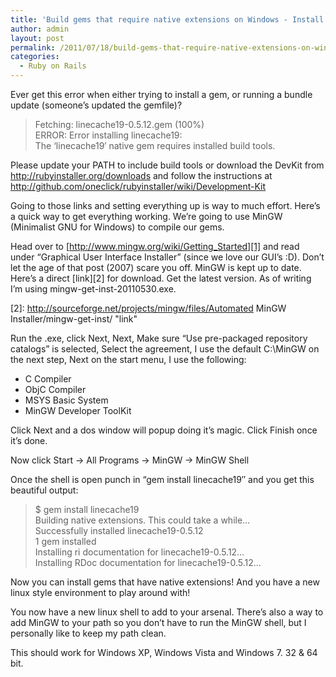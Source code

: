 ```yaml
---
title: 'Build gems that require native extensions on Windows - Install gems in Windows with builds tools via MinGW'
author: admin
layout: post
permalink: /2011/07/18/build-gems-that-require-native-extensions-on-windows/
categories:
  - Ruby on Rails
---
```



Ever get this error when either trying to install a gem, or running a bundle update (someone’s updated the gemfile)? 

>Fetching: linecache19-0.5.12.gem (100%)  
ERROR: Error installing linecache19:  
The ‘linecache19′ native gem requires installed build tools.

Please update your PATH to include build tools or download the DevKit from http://rubyinstaller.org/downloads and follow the instructions at http://github.com/oneclick/rubyinstaller/wiki/Development-Kit

Going to those links and setting everything up is way to much effort. Here’s a quick way to get everything working. We’re going to use MinGW (Minimalist GNU for Windows) to compile our gems.

Head over to [http://www.mingw.org/wiki/Getting_Started][1] and read under “Graphical User Interface Installer” (since we love our GUI’s :D). Don’t let the age of that post (2007) scare you off. MinGW is kept up to date. Here’s a direct [link][2] for download. Get the latest version. As of writing I’m using mingw-get-inst-20110530.exe.

 [1]: http://www.mingw.org/wiki/Getting_Started "http://www.mingw.org/wiki/Getting_Started"
 [2]: http://sourceforge.net/projects/mingw/files/Automated MinGW Installer/mingw-get-inst/ "link"

Run the .exe, click Next, Next, Make sure “Use pre-packaged repository catalogs” is selected, Select the agreement, I use the default C:\MinGW on the next step, Next on the start menu, I use the following: 

*   C Compiler
*   ObjC Compiler
*   MSYS Basic System
*   MinGW Developer ToolKit

Click Next and a dos window will popup doing it’s magic. Click Finish once it’s done.

Now click Start -> All Programs -> MinGW -> MinGW Shell

Once the shell is open punch in “gem install linecache19″ and you get this beautiful output:

>$ gem install linecache19  
Building native extensions. This could take a while…  
Successfully installed linecache19-0.5.12  
1 gem installed  
Installing ri documentation for linecache19-0.5.12…  
Installing RDoc documentation for linecache19-0.5.12…

Now you can install gems that have native extensions! And you have a new linux style environment to play around with!

You now have a new linux shell to add to your arsenal. There’s also a way to add MinGW to your path so you don’t have to run the MinGW shell, but I personally like to keep my path clean.

This should work for Windows XP, Windows Vista and Windows 7. 32 & 64 bit.